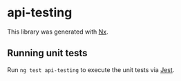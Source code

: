 # api-testing

This library was generated with [Nx](https://nx.dev).

## Running unit tests

Run `ng test api-testing` to execute the unit tests via [Jest](https://jestjs.io).
